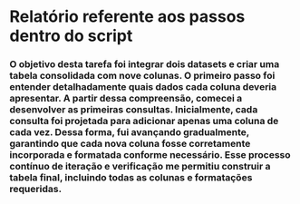 # Relatório referente aos passos dentro do script

### O objetivo desta tarefa foi integrar dois datasets e criar uma tabela consolidada com nove colunas. O primeiro passo foi entender detalhadamente quais dados cada coluna deveria apresentar. A partir dessa compreensão, comecei a desenvolver as primeiras consultas. Inicialmente, cada consulta foi projetada para adicionar apenas uma coluna de cada vez. Dessa forma, fui avançando gradualmente, garantindo que cada nova coluna fosse corretamente incorporada e formatada conforme necessário. Esse processo contínuo de iteração e verificação me permitiu construir a tabela final, incluindo todas as colunas e formatações requeridas.